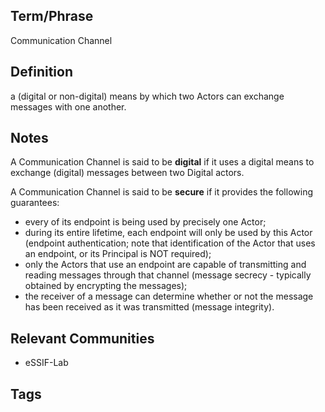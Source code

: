 ## Term/Phrase
Communication Channel

## Definition
a (digital or non-digital) means by which two Actors can exchange messages with one another.

## Notes

A Communication Channel is said to be **digital** if it uses a digital means to exchange (digital) messages between two Digital actors.

A Communication Channel is said to be **secure** if it provides the following guarantees:
- every of its endpoint is being used by precisely one Actor;
- during its entire lifetime, each endpoint will only be used by this Actor (endpoint authentication; note that identification of the Actor that uses an endpoint, or its Principal is NOT required);
- only the Actors that use an endpoint are capable of transmitting and reading messages through that channel (message secrecy - typically obtained by encrypting the messages);
- the receiver of a message can determine whether or not the message has been received as it was transmitted (message integrity).

## Relevant Communities
- eSSIF-Lab

## Tags

